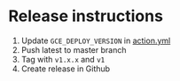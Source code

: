 # Release instructions

1. Update `GCE_DEPLOY_VERSION` in [action.yml](action.yml) 
2. Push latest to master branch
3. Tag with `v1.x.x` and `v1`
4. Create release in Github


